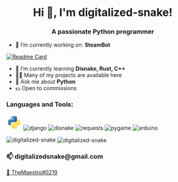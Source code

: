 <h1 align="center">Hi 👋, I'm digitalized-snake!</h1>
<h3 align="center">A passionate Python programmer</h3>


- 🔭 I’m currently working on: **SteamBot**

[![Readme Card](https://github-readme-stats.vercel.app/api/pin/?username=digitalized-snake&repo=SteamBot&theme=github_dark)](https://github.com/digitalized-snake/SteamBot)


- 🌱 I’m currently learning **Disnake, Rust, C++**
- 👨‍💻 Many of my projects are available here
- 💬 Ask me about **Python**
- 💵 Open to commissions


<h3 align="left">Languages and Tools:</h3>
<p align="left"><img src="https://raw.githubusercontent.com/devicons/devicon/master/icons/python/python-original.svg" alt="python" width="40" height="40"/>  <img src="https://cdn.worldvectorlogo.com/logos/django.svg" alt="django" width="40" height="40"/> <img src="https://guide.disnake.dev/public/disnake-logo.png" alt="disnake" width="40" height="40"/> <img src="https://upload.wikimedia.org/wikipedia/commons/thumb/a/aa/Requests_Python_Logo.png/374px-Requests_Python_Logo.png" alt="requests" width="40 height="30" /> <img src="https://camo.githubusercontent.com/1971c0a4f776fb5351c765c37e59630c83cabd52/68747470733a2f2f7777772e707967616d652e6f72672f696d616765732f6c6f676f2e706e67" alt="pygame" width="80" height="40"/> <img src="https://cdn.worldvectorlogo.com/logos/arduino-1.svg" alt="arduino" width="40" height="40"/>  </p>

<p><img align="left" src="https://github-readme-stats.vercel.app/api/top-langs?username=digitalized-snake&theme=github_dark&show_icons=true&locale=en&layout=compact" alt="digitalized-snake" /></p>

<p>&nbsp;<img align="center" src="https://github-readme-stats.vercel.app/api?username=digitalized-snake&theme=github_dark&show_icons=true&locale=en" alt="digitalized-snake" /></p>


<h3 align="left">📫 digitalizedsnake@gmail.com</h3>
<a href="https://discordapp.com/users/867139719572881418">👾 TheMaestro#0219</a>

